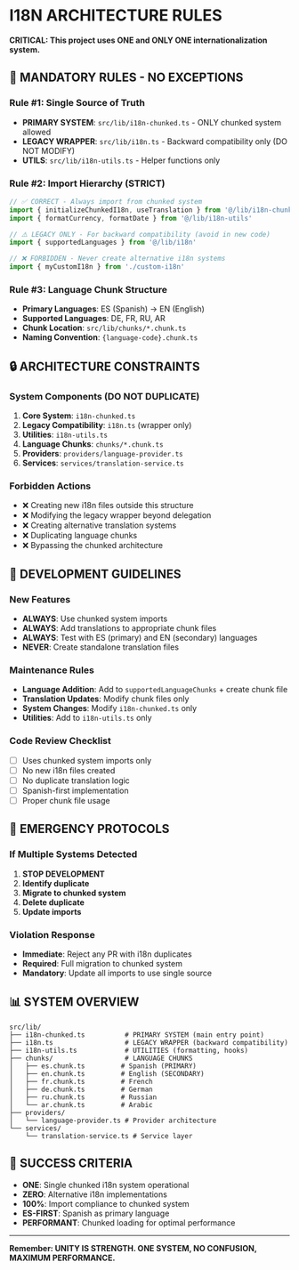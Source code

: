 # I18N ARCHITECTURE RULES

**CRITICAL: This project uses ONE and ONLY ONE internationalization system.**

## 🚨 MANDATORY RULES - NO EXCEPTIONS

### Rule #1: Single Source of Truth
- **PRIMARY SYSTEM**: `src/lib/i18n-chunked.ts` - ONLY chunked system allowed
- **LEGACY WRAPPER**: `src/lib/i18n.ts` - Backward compatibility only (DO NOT MODIFY)
- **UTILS**: `src/lib/i18n-utils.ts` - Helper functions only

### Rule #2: Import Hierarchy (STRICT)
```typescript
// ✅ CORRECT - Always import from chunked system
import { initializeChunkedI18n, useTranslation } from '@/lib/i18n-chunked'
import { formatCurrency, formatDate } from '@/lib/i18n-utils'

// ⚠️ LEGACY ONLY - For backward compatibility (avoid in new code)
import { supportedLanguages } from '@/lib/i18n'

// ❌ FORBIDDEN - Never create alternative i18n systems
import { myCustomI18n } from './custom-i18n'
```

### Rule #3: Language Chunk Structure
- **Primary Languages**: ES (Spanish) → EN (English)
- **Supported Languages**: DE, FR, RU, AR
- **Chunk Location**: `src/lib/chunks/*.chunk.ts`
- **Naming Convention**: `{language-code}.chunk.ts`

## 🔒 ARCHITECTURE CONSTRAINTS

### System Components (DO NOT DUPLICATE)
1. **Core System**: `i18n-chunked.ts`
2. **Legacy Compatibility**: `i18n.ts` (wrapper only)
3. **Utilities**: `i18n-utils.ts`
4. **Language Chunks**: `chunks/*.chunk.ts`
5. **Providers**: `providers/language-provider.ts`
6. **Services**: `services/translation-service.ts`

### Forbidden Actions
- ❌ Creating new i18n files outside this structure
- ❌ Modifying the legacy wrapper beyond delegation
- ❌ Creating alternative translation systems
- ❌ Duplicating language chunks
- ❌ Bypassing the chunked architecture

## 🎯 DEVELOPMENT GUIDELINES

### New Features
- **ALWAYS**: Use chunked system imports
- **ALWAYS**: Add translations to appropriate chunk files
- **ALWAYS**: Test with ES (primary) and EN (secondary) languages
- **NEVER**: Create standalone translation files

### Maintenance Rules
- **Language Addition**: Add to `supportedLanguageChunks` + create chunk file
- **Translation Updates**: Modify chunk files only
- **System Changes**: Modify `i18n-chunked.ts` only
- **Utilities**: Add to `i18n-utils.ts` only

### Code Review Checklist
- [ ] Uses chunked system imports only
- [ ] No new i18n files created
- [ ] No duplicate translation logic
- [ ] Spanish-first implementation
- [ ] Proper chunk file usage

## 🚨 EMERGENCY PROTOCOLS

### If Multiple Systems Detected
1. **STOP DEVELOPMENT**
2. **Identify duplicate**
3. **Migrate to chunked system**
4. **Delete duplicate**
5. **Update imports**

### Violation Response
- **Immediate**: Reject any PR with i18n duplicates
- **Required**: Full migration to chunked system
- **Mandatory**: Update all imports to use single source

## 📊 SYSTEM OVERVIEW

```
src/lib/
├── i18n-chunked.ts          # PRIMARY SYSTEM (main entry point)
├── i18n.ts                  # LEGACY WRAPPER (backward compatibility)
├── i18n-utils.ts            # UTILITIES (formatting, hooks)
├── chunks/                  # LANGUAGE CHUNKS
│   ├── es.chunk.ts         # Spanish (PRIMARY)
│   ├── en.chunk.ts         # English (SECONDARY)
│   ├── fr.chunk.ts         # French
│   ├── de.chunk.ts         # German
│   ├── ru.chunk.ts         # Russian
│   └── ar.chunk.ts         # Arabic
├── providers/
│   └── language-provider.ts # Provider architecture
└── services/
    └── translation-service.ts # Service layer
```

## 🎯 SUCCESS CRITERIA

- **ONE**: Single chunked i18n system operational
- **ZERO**: Alternative i18n implementations
- **100%**: Import compliance to chunked system
- **ES-FIRST**: Spanish as primary language
- **PERFORMANT**: Chunked loading for optimal performance

---

**Remember: UNITY IS STRENGTH. ONE SYSTEM, NO CONFUSION, MAXIMUM PERFORMANCE.**